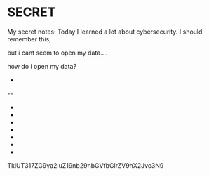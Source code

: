 # SECRET
My secret notes:  Today I learned a lot about cybersecurity. I should remember this, 

but i cant seem to open my data....

how do i open my data?

-
--

-
-
-
-
-

-
-

TklUT317ZG9ya2luZ19nb29nbGVfbGlrZV9hX2Jvc3N9
